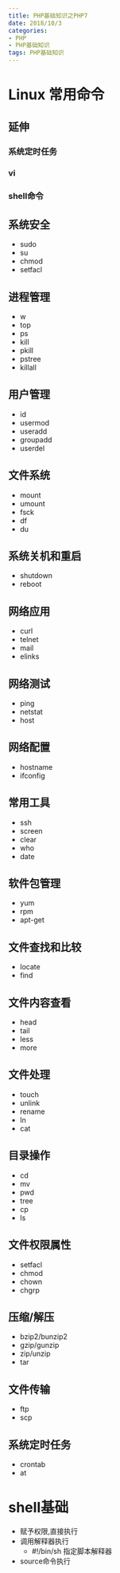 ```yaml
---
title: PHP基础知识之PHP7
date: 2018/10/3
categories: 
- PHP
- PHP基础知识
tags: PHP基础知识
---
```

# Linux 常用命令
## 延伸
### 系统定时任务
### vi
### shell命令
## 系统安全
- sudo 
- su 
- chmod
- setfacl
## 进程管理
- w
- top
- ps
- kill
- pkill
- pstree
- killall
## 用户管理
- id
- usermod
- useradd
- groupadd
- userdel
## 文件系统
- mount
- umount
- fsck
- df
- du
## 系统关机和重启
- shutdown
- reboot
## 网络应用
- curl
- telnet
- mail
- elinks
## 网络测试
- ping
- netstat
- host
## 网络配置
- hostname
- ifconfig
## 常用工具
- ssh
- screen
- clear
- who
- date
## 软件包管理
- yum
- rpm
- apt-get
## 文件查找和比较
- locate
- find
## 文件内容查看
- head
- tail
- less
- more
## 文件处理
- touch
- unlink
- rename
- ln
- cat
## 目录操作
- cd
- mv
- pwd
- tree
- cp
- ls
## 文件权限属性
- setfacl
- chmod
- chown
- chgrp
## 压缩/解压
- bzip2/bunzip2
- gzip/gunzip
- zip/unzip
- tar
## 文件传输
- ftp
- scp
## 系统定时任务
- crontab
- at
# shell基础
- 赋予权限,直接执行
- 调用解释器执行
    - #!/bin/sh 指定脚本解释器
- source命令执行
